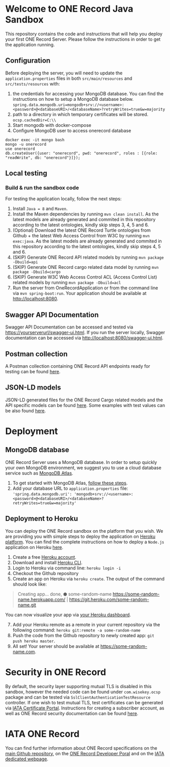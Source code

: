 # Welcome to ONE Record Java Sandbox

This repository contains the code and instructions that will help you deploy your first ONE Record Server. Please follow the instructions in order to get the application running.

## Configuration

Before deploying the server, you will need to update the `application.properties` files in both `src/main/resources` and `src/tests/resources` with:

1. the credentials for accessing your MongoDB database. You can find the instructions on how to setup a MongoDB database below. `spring.data.mongodb.uri=mongodb+srv://<username>:<password>@<databaseURI>/<databaseName>?retryWrites=true&w=majority`
2. path to a directory in which temporary certificates will be stored. `ocsp.cachedDir=C:\\`
3. Start mongodb with docker-compose
4. Configure MongoDB user to access onerecord database

```text
docker exec -it mongo bash
mongo -u onerecord
use onerecord
db.createUser({user: "onerecord", pwd: "onerecord", roles : [{role: "readWrite", db: "onerecord"}]});
```

## Local testing

### Build & run the sandbox code

For testing the application locally, follow the next steps:

1. Install `Java = 8` and `Maven`.
2. Install the Maven dependencies by running `mvn clean install`.
   As the latest models are already generated and commited in this repository according to the latest ontologies, kindly skip steps 3, 4, 5 and 6.
3. (Optional) Download the latest ONE Record Turtle ontologies from Github + the latest Web Access Control from W3C by running `mvn exec:java`.
   As the latest models are already generated and commited in this repository according to the latest ontologies, kindly skip steps 4, 5 and 6.
4. (SKIP) Generate ONE Record API related models by running `mvn package -Dbuild=api`
5. (SKIP) Generate ONE Record cargo related data model by running `mvn package -Dbuild=cargo`
6. (SKIP) Generate W3C Web Access Control ACL (Access Control List) related models by running `mvn package -Dbuild=acl`
7. Run the server from OneRecordApplication or from the command line via `mvn spring-boot:run`. Your application should be available at [http://localhost:8080](http://localhost:8080).

## Swagger API Documentation

Swagger API Documentation can be accessed and tested via [https://yourserverurl/swagger-ui.html](https://yourserverurl/swagger-ui.html). If you run the server locally, Swagger documentation can be accessed via [http://localhost:8080/swagger-ui.html](http://localhost:8080/swagger-ui.html).

## Postman collection

A Postman collection containing ONE Record API endpoints ready for testing can be found [here](https://github.com/IATA-Cargo/one-record-server-java/tree/master/src/test/resources/postman).

## JSON-LD models

JSON-LD generated files for the ONE Record Cargo related models and the API specific models can be found [here](https://github.com/IATA-Cargo/ONE-Record/tree/master/working_draft/API/json-ld).
Some examples with test values can be also found [here](https://github.com/IATA-Cargo/one-record-server-java/tree/master/src/test/resources/examples).

# Deployment

## MongoDB database

ONE Record Server uses a MongoDB database. In order to setup quickly your own MongoDB environment, we suggest you to use a cloud database service such as [MongoDB Atlas](https://www.mongodb.com/cloud/atlas).

1. To get started with MongoDB Atlas, [follow these steps](https://docs.atlas.mongodb.com/getting-started/).
2. Add your database URL to `application.properties` file: `'spring.data.mongodb.uri': 'mongodb+srv://<username>:<password>@<databaseURI>/<databaseName>?retryWrites=true&w=majority'`

## Deployment to Heroku

You can deploy the ONE Record sandbox on the platform that you wish. We are providing you with simple steps to deploy the application on [Heroku platform](https://www.heroku.com/home). You can find the complete instructions on how to deploy a `Node.js` application on Heroku [here](https://devcenter.heroku.com/articles/deploying-nodejs).

1. Create a free [Heroku account](https://signup.heroku.com/signup/dc).
2. Download and install [Heroku CLI](https://cli.heroku.com/).
3. Login to Heroku via command line: `heroku login -i`
4. Checkout the Github repository
5. Create an app on Heroku via `heroku create`. The output of the command should look like:

> Creating app... done, ⬢ some-random-name
> https://some-random-name.herokuapp.com/ |
> https://git.heroku.com/some-random-name.git

You can now visualize your app via [your Heroku dashboard](https://dashboard.heroku.com/apps).

7. Add your Heroku remote as a remote in your current repository via the following command:
   `heroku git:remote -a some-random-name`
8. Push the code from the Github repository to newly created app: `git push heroku master`.
9. All set! Your server should be available at https://some-random-name.com.

# Security in ONE Record

By default, the security layer supporting mutual TLS is disabled in this sandbox, however the needed code can be found under `com.wisekey.ocsp` package and can be tested via
`SslClientAuthenticationTestResource` controller. If one wish to test mutual TLS, test certificates can be generated via [IATA Certificate Portal](https://iatacms.wisekeydemo.com/web).
Instructions for creating a subscriber account, as well as ONE Record security documentation can be found [here](https://github.com/IATA-Cargo/ONE-Record/tree/master/working_draft/security).

# IATA ONE Record

You can find further information about ONE Record specifications on the [main Github repository](https://github.com/IATA-Cargo/ONE-Record),
on the [ONE Record Developer Poral](http://www.onerecordcargo.org/index.html) and on the [IATA dedicated webpage](https://www.iata.org/en/programs/cargo/e/one-record/).
